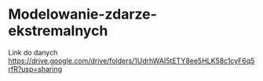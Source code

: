 # Modelowanie-zdarze-ekstremalnych

Link do danych
https://drive.google.com/drive/folders/1UdrhWAI5tETY8ee5HLK58c1cyF6q5rfR?usp=sharing
